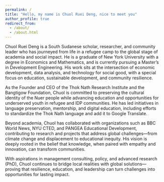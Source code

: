 ```yaml
---
permalink: /
title: "Hello, my name is Chuol Ruei Deng, nice to meet you"
author_profile: true
redirect_from: 
  - /about/
  - /about.html
---
```


Chuol Ruei Deng is a South Sudanese scholar, researcher, and community leader who has journeyed from life in a refugee camp to the global stage of academia and social impact. He is a graduate of New York University with a degree in Economics and Mathematics, and is currently pursuing a Master’s in Development Engineering. His work sits at the intersection of economic development, data analysis, and technology for social good, with a special focus on education, sustainable development, and community resilience.

As the Founder and CEO of the Thok Nath Research Institute and the Bangtigow Foundation, Chuol is committed to preserving the cultural identity of the Nuer people while advancing education and opportunities for underserved youth in refugee and IDP communities. He has led initiatives in language preservation, mentorship, and digital education, including efforts to standardize the Thok Nath language and add it to Google Translate.

Beyond academia, Chuol has collaborated with organizations such as BBC World News, NYU CTED, and PANGEA Educational Development, contributing to research and projects that address global challenges—from climate change and displacement to educational inequity. His vision is deeply rooted in the belief that knowledge, when paired with empathy and innovation, can transform communities.

With aspirations in management consulting, policy, and advanced research (PhD), Chuol continues to bridge local realities with global solutions—proving that resilience, education, and leadership can turn challenges into opportunities for lasting impact.
